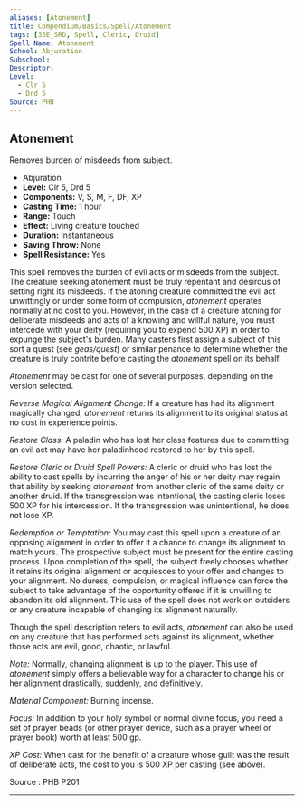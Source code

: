 ```yaml
---
aliases: [Atonement]
title: Compendium/Basics/Spell/Atonement
tags: [35E_SRD, Spell, Cleric, Druid]
Spell Name: Atonement
School: Abjuration
Subschool: 
Descriptor: 
Level:
  - Clr 5
  - Drd 5
Source: PHB
---
```



## Atonement

Removes burden of misdeeds from subject.

*   Abjuration
*   **Level:** Clr 5, Drd 5
*   **Components:** V, S, M, F, DF, XP
*   **Casting Time:** 1 hour
*   **Range:** Touch
*   **Effect:** Living creature touched
*   **Duration:** Instantaneous
*   **Saving Throw:** None
*   **Spell Resistance:** Yes

<p>This spell removes the burden of evil acts or misdeeds from the subject. The creature seeking atonement must be truly repentant and desirous of setting right its misdeeds. If the atoning creature committed the evil act unwittingly or under some form of compulsion, <i>atonement</i> operates normally at no cost to you. However, in the case of a creature atoning for deliberate misdeeds and acts of a knowing and willful nature, you must intercede with your deity (requiring you to expend 500 XP) in order to expunge the subject's burden. Many casters first assign a subject of this sort a quest (see <i>geas/quest</i>) or similar penance to determine whether the creature is truly contrite before casting the <i>atonement</i> spell on its behalf.</p><p><i>Atonement</i> may be cast for one of several purposes, depending on the version selected.</p><p><i>Reverse Magical Alignment Change:</i> If a creature has had its alignment magically changed, <i>atonement</i> returns its alignment to its original status at no cost in experience points.</p><p><i>Restore Class:</i> A paladin who has lost her class features due to committing an evil act may have her paladinhood restored to her by this spell.</p><p><i>Restore Cleric or Druid Spell Powers:</i> A cleric or druid who has lost the ability to cast spells by incurring the anger of his or her deity may regain that ability by seeking <i>atonement</i> from another cleric of the same deity or another druid. If the transgression was intentional, the casting cleric loses 500 XP for his intercession. If the transgression was unintentional, he does not lose XP.</p><p><i>Redemption or Temptation:</i> You may cast this spell upon a creature of an opposing alignment in order to offer it a chance to change its alignment to match yours. The prospective subject must be present for the entire casting process. Upon completion of the spell, the subject freely chooses whether it retains its original alignment or acquiesces to your offer and changes to your alignment. No duress, compulsion, or magical influence can force the subject to take advantage of the opportunity offered if it is unwilling to abandon its old alignment. This use of the spell does not work on outsiders or any creature incapable of changing its alignment naturally.</p><p>Though the spell description refers to evil acts, <i>atonement</i> can also be used on any creature that has performed acts against its alignment, whether those acts are evil, good, chaotic, or lawful.</p><p><i>Note:</i> Normally, changing alignment is up to the player. This use of <i>atonement</i> simply offers a believable way for a character to change his or her alignment drastically, suddenly, and definitively.</p><p><i>Material Component:</i> Burning incense.</p><p><i>Focus:</i> In addition to your holy symbol or normal divine focus, you need a set of prayer beads (or other prayer device, such as a prayer wheel or prayer book) worth at least 500 gp.</p><p><i>XP Cost:</i> When cast for the benefit of a creature whose guilt was the result of deliberate acts, the cost to you is 500 XP per casting (see above).</p>

Source : PHB P201

---
